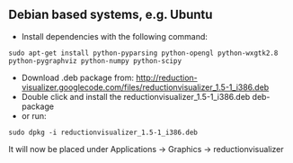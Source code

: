## Debian based systems, e.g. Ubuntu ##
  * Install dependencies with the following command:
```
sudo apt-get install python-pyparsing python-opengl python-wxgtk2.8 python-pygraphviz python-numpy python-scipy
```
  * Download .deb package from: http://reduction-visualizer.googlecode.com/files/reductionvisualizer_1.5-1_i386.deb
  * Double click and install the reductionvisualizer\_1.5-1\_i386.deb deb-package
  * or run:
```
sudo dpkg -i reductionvisualizer_1.5-1_i386.deb
```
It will now be placed under Applications -> Graphics -> reductionvisualizer